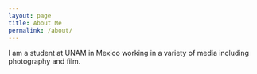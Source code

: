 ```yaml
---
layout: page
title: About Me
permalink: /about/
---
```


I am a student at UNAM in Mexico working in a variety of media including photography and film.
